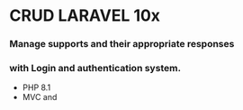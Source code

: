# CRUD LARAVEL 10x 

###  Manage supports and their appropriate responses
###  with Login and authentication system.
- PHP 8.1
- MVC and 
